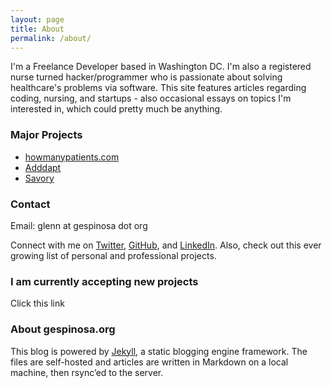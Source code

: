 ```yaml
---
layout: page
title: About
permalink: /about/
---
```


<p>I'm a Freelance Developer based in Washington DC. I'm also a registered nurse turned hacker/programmer who is passionate about solving healthcare's problems via software. This site features articles regarding coding, nursing, and startups - also occasional essays on topics I'm interested in, which could pretty much be anything.</p>

<h3>Major Projects</h3>
<ul>
  <li><a target="_blank" href="http://www.howmanypatients.com">howmanypatients.com</a></li>
  <li><a target="_blank" href="http://www.adddapt.herokuapp.com">Adddapt</a></li>
  <li><a target="_blank" href="http://www.trysavory.com">Savory</a></li>
</ul>

<h3>Contact</h3>
<p>Email: glenn at gespinosa dot org</p>
<p>Connect with me on <a target="_blank" href="http://www.twitter.com/gpespn">Twitter</a>, <a target="_blank" href="http://www.github.com/gxespino">GitHub</a>, and <a target="_blank" href="https://www.linkedin.com/profile/view?id=80349752">LinkedIn</a>. Also, check out this ever growing list of personal and professional projects.</p>

<h3>I am currently accepting new projects</h3>
<p>Click this link</p>

<h3>About gespinosa.org</h3>
<p>This blog is powered by <a target="_blank" href="http://jekyllrb.com/">Jekyll</a>, a static blogging engine framework. The files are self-hosted and articles are written in Markdown on a local machine, then rsync’ed to the server.</p>
